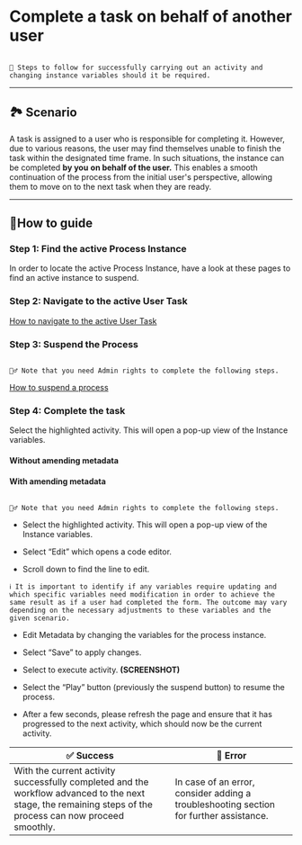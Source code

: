 # Complete a task on behalf of another user


```{admonition} Goal

👟 Steps to follow for successfully carrying out an activity and changing instance variables should it be required.
```

---

## 🏞 **Scenario**

A task is assigned to a user who is responsible for completing it. However, due to various reasons, the user may find themselves unable to finish the task within the designated time frame. In such situations, the instance can be completed **by you** **on behalf of the user.** 
This enables a smooth continuation of the process from the initial user's perspective, allowing them to move on to the next task when they are ready.

---

## 📔How to guide

### Step 1: Find the active Process Instance

In order to locate the active Process Instance, have a look at these pages to find an active instance to suspend.



### Step 2: Navigate to the active User Task

[How to navigate to the active User Task](how_to\navigate_to_an_active_process_instance.md) 



### Step 3: Suspend the Process

```{admonition} Note

👷‍♂️ Note that you need Admin rights to complete the following steps.
```

[How to suspend a process](how_to\suspend_a_process.md)

### Step 4: Complete the task

Select the highlighted activity. This will open a pop-up view of the Instance variables.

#### Without amending metadata

#### With amending metadata

```{admonition} Note

👷‍♂️ Note that you need Admin rights to complete the following steps.
```


- Select the highlighted activity. This will open a pop-up view of the Instance variables.

- Select “Edit” which opens a code editor.

- Scroll down to find the line to edit.

```{admonition} Note
ℹ️ It is important to identify if any variables require updating and which specific variables need modification in order to achieve the same result as if a user had completed the form. The outcome may vary depending on the necessary adjustments to these variables and the given scenario.
```

- Edit Metadata by changing the variables for the process instance.

- Select “Save” to apply changes.

- Select to execute activity. **(SCREENSHOT)**

- Select the “Play” button (previously the suspend button) to resume the process.

- After a few seconds, please refresh the page and ensure that it has progressed to the next activity, which should now be the current activity.

| ✅ Success | 🚫 Error |
| --- | --- |
| With the current activity successfully completed and the workflow advanced to the next stage, the remaining steps of the process can now proceed smoothly. | In case of an error, consider adding a troubleshooting section for further assistance. |  


